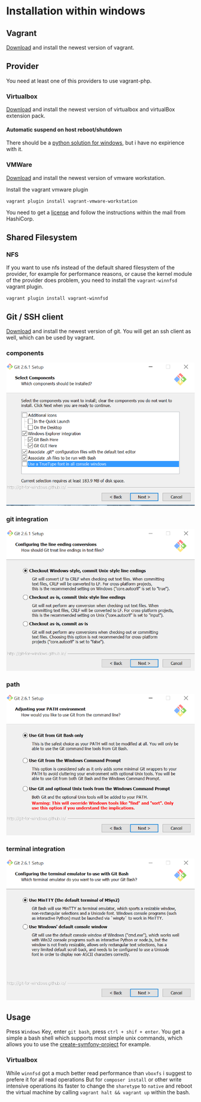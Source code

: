 # Installation within windows

## Vagrant

[Download][1] and install the newest version of vagrant.

## Provider

You need at least one of this providers to use vagrant-php.

### Virtualbox

[Download][2] and install the newest version of virtualbox and virtualBox extension pack.

#### Automatic suspend on host reboot/shutdown

There should be a [python solution for windows][3], but i have no expirience with it.

### VMWare

[Download][4] and install the newest version of vmware workstation.

Install the vagrant vmware plugin

```{.sh}
vagrant plugin install vagrant-vmware-workstation
```

You need to get a [license][5] and follow the instructions within the mail from HashiCorp.

## Shared Filesystem

### NFS

If you want to use nfs instead of the default shared filesystem of the provider, for example for performance reasons,
or cause the kernel module of the provider does problem, you need to install the `vagrant-winnfsd` vagrant plugin.

```{.sh}
vagrant plugin install vagrant-winnfsd
```

## Git / SSH client

[Download][5] and install the newest version of git. You will get an ssh client as well, which can be used by vagrant.

### components

![use default components](windows/components.png)

### git integration

![checkout windows style, commit unix style](windows/git-integration.png)

### path

![use git from git bash only](windows/path.png)

### terminal integration

![use mintty](windows/terminal-integration.png)

## Usage

Press `Windows` Key, enter `git bash`, press `ctrl + shif + enter`. You get a simple a bash shell which supports most
simple unix commands, which allows you to use the [create-symfony-project][6] for example.

### Virtualbox

While `winnfsd` got a much better read performance than `vboxfs` i suggest to prefere it for all read operations
But for `composer install` or other write intensive operations its faster to change the `sharetype` to `native`
and reboot the virtual machine by calling `vagrant halt && vagrant up` within the bash.


[1]: https://www.vagrantup.com/downloads.html
[2]: https://www.virtualbox.org/wiki/Downloads
[3]: http://blog.ionelmc.ro/2014/01/04/virtualbox-vm-auto-shutdown
[3]: https://www.vmware.com/products/workstation
[4]: https://www.vagrantup.com/vmware
[5]: https://git-for-windows.github.io
[6]: https://github.com/vagrant-php/create-symfony-project
